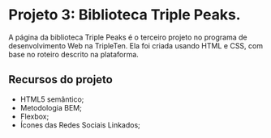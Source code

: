 # Projeto 3: Biblioteca Triple Peaks.

A página da biblioteca Triple Peaks é o terceiro projeto no programa de desenvolvimento Web na TripleTen. Ela foi criada usando HTML e CSS, com base no roteiro descrito na plataforma.

## Recursos do projeto

- HTML5 semântico;
- Metodologia BEM;
- Flexbox;
- Ícones das Redes Sociais Linkados;
